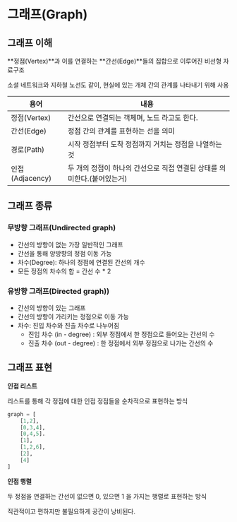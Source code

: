 # 그래프(Graph)

## 그래프 이해

**정점(Vertex)**과 이를 연결하는 **간선(Edge)**들의 집합으로 이루어진 비선형 자료구조

소셜 네트워크와 지하철 노선도 같이, 현실에 있는 개체 간의 관계를 나타내기 위해 사용



| 용어            | 내용                                                         |
| --------------- | ------------------------------------------------------------ |
| 정점(Vertex)    | 간선으로 연결되는 객체며, 노드 라고도 한다.                  |
| 간선(Edge)      | 정점 간의 관계를 표현하는 선을 의미                          |
| 경로(Path)      | 시작 정점부터 도착 정점까지 거치는 정점을 나열하는 것        |
| 인접(Adjacency) | 두 개의 정점이 하나의 간선으로 직접 연결된 상태를 의미한다.(붙어있는거) |



## 그래프 종류

### 무방향 그래프(Undirected graph)

- 간선의 방향이 없는 가장 일반적인 그래프
- 간선을 통해 양방향의 정점 이동 가능
- 차수(Degree): 하나의 정점에 연결된 간선의 개수
- 모든 정점의 차수의 합 = 간선 수 * 2



### 유방향 그래프(Directed graph))

- 간선의 방향이 있는 그래프
- 간선의 방향이 가리키는 정점으로 이동 가능
- 차수: 진입 차수와 진출 차수로 나누어짐
  - 진입 차수 (in - degree) : 외부 정점에서 한 정점으로 들어오는 간선의 수
  - 진출 차수 (out - degree)  : 한 정점에서 외부 정점으로 나가는 간선의 수



## 그래프 표현

**인접 리스트**

리스트를 통해 각 정점에 대한 인접 정점들을 순차적으로 표현하는 방식



```python
graph = [
    [1,2],
    [0,3,4],
    [0,4,5].
    [1],
    [1,2,6],
    [2],
    [4]    
]

```

**인접 행렬**

두 정점을 연결하는 간선이 없으면 0, 있으면 1 을 가지는 행렬로 표현하는 방식

직관적이고 편하지만 불필요하게 공간이 낭비된다.